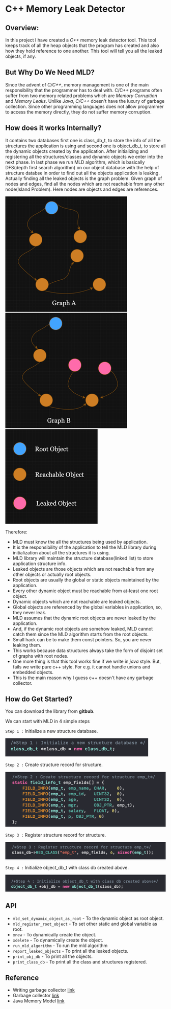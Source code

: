 
# C++ Memory Leak Detector
## Overview:
In this project I have created a _C++_ memory leak detector tool. This tool keeps track of all the heap objects that the program has created and also how they hold reference to one another. This tool will tell you all the leaked objects, if any. 
## But Why Do We Need MLD?
Since the advent of _C/C++_, memory management is one of the main responsibility that the programmer has to deal with. C/C++ programs often suffer from two memory related problems
which are _Memory Corruption_ and _Memory Leaks_. Unlike _Java_, _C/C++_ doesn't have the luxury of garbage collection. Since other programming languages does not allow programmer to access the memory directly, they do not suffer memory corruption.


## How does it works Internally?
It contains two databases first one is class_db_t, to store the info of all the structures the application is using and second one is object_db_t, to store all the dynamic objects created by the application. After initializing and registering all the structures/classes and dynamic objects we enter into the next phase. In last phase we run MLD algorithm, which is basically DFS(depth first search algorithm) on our object database with the help of structure databse in order to find out all the objects application is leaking. 
Actually finding all the leaked objects is the graph problem. Given graph of nodes and edges, find all the nodes which are not reachable from any other node(Island Problem). Here nodes are objects and edges are references. 

![Graph A img](https://github.com/Yashsoni-1/mld/blob/main/images/Screenshot%202023-11-26%20at%2012.17.17%20PM.png)  ![Graph B img](https://github.com/Yashsoni-1/mld/blob/main/images/Screenshot%202023-11-26%20at%2012.17.48%20PM.png) ![Legends img](https://github.com/Yashsoni-1/mld/blob/main/images/Screenshot%202023-11-26%20at%2011.57.04%20AM.png)


Therefore:
- MLD must know the all the structures being used by application.
- It is the responsibility of the application to tell the MLD library during initialization about all the structures it is using.
- MLD library will maintain the structure database(linked list) to store application structure info.
- Leaked objects are those objects which are not reachable from any other objects or actually root objects.
- Root objects are usually the global or static objects maintained by the application.
- Every other dynamic object must be reachable from at-least one root object.
- Dynamic objects which are not reachable are leaked objects.
- Global objects are referenced by the global variables in application, so, they never leak.
- MLD assumes that the dynamic root objects are never leaked by the application.
- And, if the dynamic root objects are somehow leaked, MLD cannot catch them since the MLD algorithm starts from the root objects.
- Small hack can be to make them const pointers. So, you are never leaking them.
- This works because data structures always take the form of disjoint set of graphs with root nodes.
- One more thing is that this tool works fine if we write in _java_ style. But, fails we write pure c++ style. For e.g. it cannot handle unions and embedded objects.
- This is the main reason why I guess c++ doesn't have any garbage collector.

## How do Get Started?
You can download the library from __gitbub__.

We can start with MLD in 4 simple steps

`Step 1 :` Initialize a new structure database.

![step 1 img](https://github.com/Yashsoni-1/mld/blob/main/images/Screenshot%202023-11-26%20at%2012.30.17%20PM.png)

`Step 2 :` Create structure record for structure.

![step 2 img](https://github.com/Yashsoni-1/mld/blob/main/images/Screenshot%202023-11-26%20at%2012.30.32%20PM.png)

`Step 3 :` Register structure record for structure.

![step 3 img](https://github.com/Yashsoni-1/mld/blob/main/images/Screenshot%202023-11-26%20at%2012.30.48%20PM.png)

`Step 4 :` Initialize object_db_t with class db created above.

![step 4 img](https://github.com/Yashsoni-1/mld/blob/main/images/Screenshot%202023-11-26%20at%2012.33.49%20PM.png)

## API
- `mld_set_dynamic_object_as_root` - To the dynamic object as root object.
- `mld_register_root_object` - To set other static and global variable as root.
- `xnew` - To dynamically create the object.
- `xdelete` - To dynamically create the object.
- `run_mld_algorithm` - To run the mld algorithm
- `report_leaked_objects` - To print all the leaked objects.
- `print_obj_db` - To print all the objects.
- `print_class_db` - To print all the class and structures registered.

  
## Reference
- Writing garbage collector [link](https://youtu.be/2JgEKEd3tw8?si=3p647qL57Fr8JiSy)
- Garbage collector [link](https://www.udemy.com/course/memory-leak-detector/)
- Java Memory Model [link](https://www.digitalocean.com/community/tutorials/java-jvm-memory-model-memory-management-in-java#java-memory-model-permanent-generation)
  
